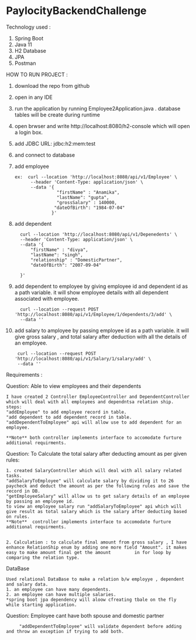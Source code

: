 # PaylocityBackendChallenge

Technology used :
   1. Spring Boot
   2. Java 11
   3. H2 Database
   4. JPA
   5. Postman

HOW TO RUN PROJECT :

  1. download the repo from github
  2. open in any IDE
  3. run the application by running Employee2Application.java . database tables will be create during runtime
  4. open brwser and write http://localhost:8080/h2-console which will open a login box.
  5. add JDBC URL: jdbc:h2:mem:test 
  6. and connect to database
  7. add employee

         ex:  curl --location 'http://localhost:8080/api/v1/Employee' \
               --header 'Content-Type: application/json' \
               --data '{   
                         "firstName" : "Anamika",
                         "lastName": "gupta",
                         "grossSalary" : 140000,
                        "dateOfBirth": "1984-07-04"
                       }'

8. add dependent

         curl --location 'http://localhost:8080/api/v1/Depenedents' \
         --header 'Content-Type: application/json' \
         --data '{
             "firstName" : "divya",
             "lastName": "singh",
             "relationship" : "DomesticPartner",
             "dateOfBirth": "2007-09-04"
             
         }'

9. add dependent to employee by giving employee id and dependent id as a path variable. it will show employee details with all dependent associated with employee.
   
         curl --location --request POST 'http://localhost:8080/api/v1/Employee/1/dependents/3/add' \  
         --data ''

10. add salary to amployee by passing employee id as a path variable. it will give gross salary , and total salary after deduction with all the details of an employee.

         curl --location --request POST 'http://localhost:8080/api/v1/Salary/1/salary/add' \
         --data ''
    


Requirements :

Question: Able to view employees and their dependents

    I have created 2 Controller EmployeeController and DependentController which will deal with all employees and dependntsa relation ship.
    steps:
    "addEmployee" to add employee record in table.
    "add dependent to add dependent record in table.
    "addDependentToEmployee" api will allow use to add dependent for an employee.
    
    **Note** both controller implements interface to accomodate furture additional requirments.
   

Question: To Calculate the total salary after deducting amount as per given rules:

    1. created SalaryController which will deal with all salary related tasks.
    "addSalaryToEmployee" will calculate salary by dividing it to 26 paycheck and deduct the amount as per the following rules and save the record in DB. 
    "getEmployeeSalary" will allow us to get salary details of an employee by passing an employee id.
    to view an employee salary run "addSalaryToEmployee" api which will give result as total salary which is the salary after deducting based on rules.
    **Note**  controller implements interface to accomodate furture additional requirments.


    2. Calculation : to calculate final amount from gross salary , I have enhance RelationShip enum by adding one more field "Amount". it makes easy to make amount final get the amount         in for loop by comparing the relation type.

DataBase 

    Used relational DataBase to make a relation b/w employye , dependent and salary data.
    1. an employee can have many dependents.
    2. an employee can have multiple salaries.
    *spring boot jpa dependency will aloow cfreating tbale on the fly while starting application.

Question: Employee cant have both spouse and domestic partner 

         "addDependentToEmployee" will validate dependent before adding and throw an exception if trying to add both.
    
    
